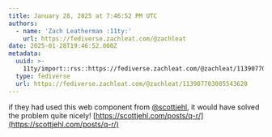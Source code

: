 ```yaml
---
title: January 28, 2025 at 7:46:52 PM UTC
authors:
  - name: 'Zach Leatherman :11ty:'
    url: https://fediverse.zachleat.com/@zachleat
date: 2025-01-28T19:46:52.000Z
metadata:
  uuid: >-
    11ty/import::rss::https://fediverse.zachleat.com/@zachleat/113907703005543620
  type: fediverse
  url: https://fediverse.zachleat.com/@zachleat/113907703005543620
---
```

if they had used this web component from [@scottjehl](https://mstdn.social/@scottjehl), it would have solved the problem quite nicely! [https://scottjehl.com/posts/q-r/](https://scottjehl.com/posts/q-r/)
